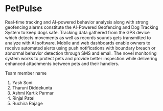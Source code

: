 # PetPulse
Real-time tracking and AI-powered behavior analysis along with strong geofencing alarms constitute the AI-Powered Geofencing and Dog Tracking System to keep dogs safe. Tracking data gathered from the GPS device which detects movements as well as records sounds gets transmitted to analyze with AI software. Mobile and web dashboards enable owners to receive automated alerts using push notifications with boundary breach or abnormal behavior detection through SMS and email. The novel monitoring system works to protect pets and provide better inspection while delivering enhanced attachments between pets and their handlers.


Team member name
1. Yash Soni
2. Tharuni Diddekunta
3. Ashmi Kartik Parmar
4. Rinjal Patel
5. Ruchira Rajage

